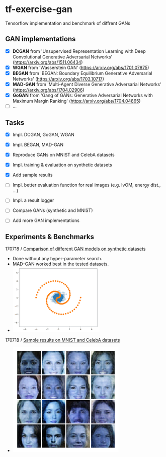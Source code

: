 # tf-exercise-gan

Tensorflow implementation and benchmark of diffrent GANs


## GAN implementations

- [x] **DCGAN** from 'Unsupervised Representation Learning with Deep Convolutional Generative Adversarial Networks' (https://arxiv.org/abs/1511.06434)
- [x] **WGAN** from 'Wasserstein GAN' (https://arxiv.org/abs/1701.07875)
- [x] **BEGAN** from 'BEGAN: Boundary Equilibrium Generative Adversarial Networks' (https://arxiv.org/abs/1703.10717)
- [x] **MAD-GAN** from 'Multi-Agent Diverse Generative Adversarial Networks' (https://arxiv.org/abs/1704.02906)
- [x] **GoGAN** from 'Gang of GANs: Generative Adversarial Networks with Maximum Margin Ranking' (https://arxiv.org/abs/1704.04865)
- [ ] ...

## Tasks

- [x] Impl. DCGAN, GoGAN, WGAN
- [x] Impl. BEGAN, MAD-GAN
- [x] Reproduce GANs on MNIST and CelebA datasets
- [x] Impl. training & evaluation on synthetic datasets
- [x] Add sample results
- [ ] Impl. better evaluation function for real images (e.g. IvOM, energy dist., ...)
- [ ] Impl. a result logger
- [ ] Compare GANs (synthetic and MNIST)
- [ ] Add more GAN implementations


## Experiments & Benchmarks

170718 / [Comparison of different GAN models on synthetic datasets](assets/170718_synthetic/report_synthetic.md)

- Done without any hyper-parameter search.
- MAD-GAN worked best in the tested datasets.
- ![MADGAN_Spiral](assets/170718_synthetic/MADGAN_SynSpiral_toydisc_toydisc_LR=0.0001_NGEN=8.gif)

170718 / [Sample results on MNIST and CelebA datasets](assets/170718_mnist_and_celeba/samples.md)

- ![BEGAN_CELEBA099](assets/170718_mnist_and_celeba/BEGAN_celeba_099.png)
